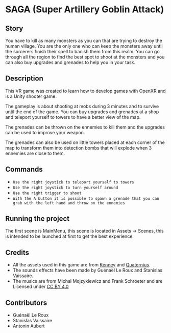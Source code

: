 # SAGA (Super Artillery Goblin Attack)

## Story
You have to kill as many monsters as you can that are trying to destroy the human village. You are the only one who can keep the monsters away until the sorcerers finish their spell to banish them from this realm. You can go through all the region to find the best spot to shoot at the monsters and you can also buy upgrades and grenades to help you in your task.

## Description
This VR game was created to learn how to develop games with OpenXR and is a Unity shooter game.

The gameplay is about shooting at mobs during 3 minutes and to survive until the end of the game.
You can buy upgrades and grenades at a shop and teleport yourself to towers to have a better view of the map.

The grenades can be thrown on the ennemies to kill them and the upgrades can be used to improve your weapon.

The grenades can also be used on little towers placed at each corner of the map to transform them into detection bombs that will explode when 3 ennemies are close to them.

## Commands
- `Use the right joystick to teleport yourself to towers`
- `Use the right joystick to turn yourself around`
- `Use the right trigger to shoot`
- `With the A button it is possible to spawn a grenade that you can grab with the left hand and throw on the ennemies`

## Running the project
The first scene is MainMenu, this scene is located in Assets -> Scenes, this is intended to be launched at first to get the best experience.

## Credits
- All the assets used in this game are from [Kenney](https://kenney.nl/) and [Quaternius](https://quaternius.com/).
- The sounds effects have been made by Guénaël Le Roux and Stanislas Vaissaire.
- The musics are from Michal Mojzykiewicz and Frank Schroeter and are Licensed under [CC BY 4.0]( https://filmmusic.io/standard-license)





## Contributors
- Guénaël Le Roux
- Stanislas Vaissaire
- Antonin Aubert

